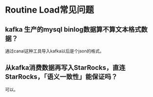 # Routine Load常见问题

## kafka 生产的mysql binlog数据算不算文本格式数据？

通过canal这种工具导入kafka以后是个json的格式。

## 从kafka消费数据再写入StarRocks，直连StarRocks，「语义一致性」能保证吗？

可以。
